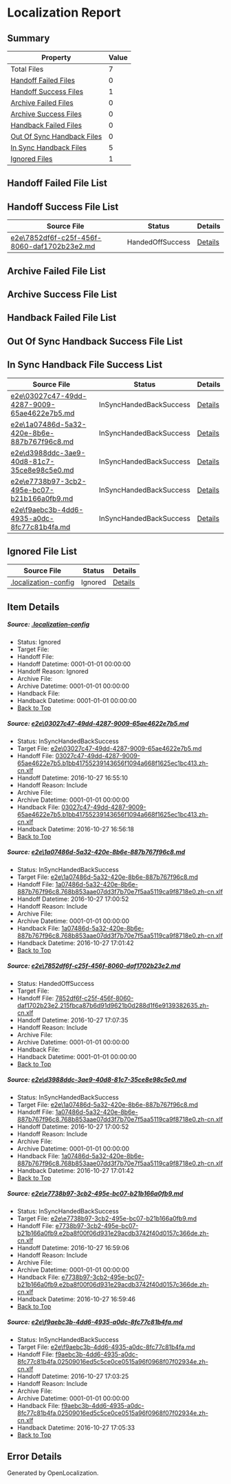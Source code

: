 # <a name='report-top'></a> Localization Report

## Summary
 Property | Value 
 -------- | ----- 
 Total Files | 7
[ Handoff Failed Files ](#handoff-failed-list)| 0
[ Handoff Success Files ](#handoff-success-list)| 1
[ Archive Failed Files ](#archive-failed-list)| 0
[ Archive Success Files ](#archive-success-list)| 0
[ Handback Failed Files ](#handback-failed-list)| 0
[ Out Of Sync Handback Files ](#outofsync-handback-success-list)| 0
[ In Sync Handback Files ](#insync-handback-success-list)| 5
[ Ignored Files ](#ignored-list)| 1

## <a name='handoff-failed-list'></a> Handoff Failed File List

## <a name='handoff-success-list'></a> Handoff Success File List
 Source File | Status | Details 
 ----------- | ------ | ------- 
 [e2e\7852df6f-c25f-456f-8060-daf1702b23e2.md](https://github.com/OpenLocalizationTestOrg/ol-test0/blob/7423e518d59e0a1b944a8882b6a154106b7863e5/e2e/7852df6f-c25f-456f-8060-daf1702b23e2.md) | HandedOffSuccess | [Details](#3213bc71f6c880d541a1ed88493b6740d0ffae363)

## <a name='archive-failed-list'></a> Archive Failed File List

## <a name='archive-success-list'></a> Archive Success File List

## <a name='handback-failed-list'></a> Handback Failed File List

## <a name='outofsync-handback-success-list'></a> Out Of Sync Handback Success File List

## <a name='insync-handback-success-list'></a> In Sync Handback File Success List
 Source File | Status | Details 
 ----------- | ------ | ------- 
 [e2e\03027c47-49dd-4287-9009-65ae4622e7b5.md](https://github.com/OpenLocalizationTestOrg/ol-test0/blob/12d40399e40329c8ac0394fbd6f3524ef0caa937/e2e/03027c47-49dd-4287-9009-65ae4622e7b5.md) | InSyncHandedBackSuccess | [Details](#b5be80d43c5600bc378b01fb9169cf282365557f1)
 [e2e\1a07486d-5a32-420e-8b6e-887b767f96c8.md](https://github.com/OpenLocalizationTestOrg/ol-test0/blob/1398226ccf50aa6d62bacf1b163132ba786a8e23/e2e/1a07486d-5a32-420e-8b6e-887b767f96c8.md) | InSyncHandedBackSuccess | [Details](#2c1f2f537910132add5f3c2da63f73d4b710535b2)
 [e2e\d3988ddc-3ae9-40d8-81c7-35ce8e98c5e0.md](https://github.com/OpenLocalizationTestOrg/ol-test0/blob/7423e518d59e0a1b944a8882b6a154106b7863e5/e2e/d3988ddc-3ae9-40d8-81c7-35ce8e98c5e0.md) | InSyncHandedBackSuccess | [Details](#2c1f2f537910132add5f3c2da63f73d4b710535b4)
 [e2e\e7738b97-3cb2-495e-bc07-b21b166a0fb9.md](https://github.com/OpenLocalizationTestOrg/ol-test0/blob/10875da2f493c1b615ab230278ccf50409415ae1/e2e/e7738b97-3cb2-495e-bc07-b21b166a0fb9.md) | InSyncHandedBackSuccess | [Details](#b614a32a9006336fbb567c6f33a847aca59b51055)
 [e2e\f9aebc3b-4dd6-4935-a0dc-8fc77c81b4fa.md](https://github.com/OpenLocalizationTestOrg/ol-test0/blob/cd3544f19dc1071e0414c58e483e262a2882c351/e2e/f9aebc3b-4dd6-4935-a0dc-8fc77c81b4fa.md) | InSyncHandedBackSuccess | [Details](#6cb257874782379da5027eaa3da2397ad2a13a156)

## <a name='ignored-list'></a> Ignored File List
 Source File | Status | Details 
 ----------- | ------ | ------- 
 [.localization-config](https://github.com/OpenLocalizationTestOrg/ol-test0/blob/7423e518d59e0a1b944a8882b6a154106b7863e5/.localization-config) | Ignored | [Details](#c268a05ecaa7ec85942ed632c29928ee5bd6da8d0)

## Item Details
##### <a name='c268a05ecaa7ec85942ed632c29928ee5bd6da8d0'></a> Source: [.localization-config](https://github.com/OpenLocalizationTestOrg/ol-test0/blob/7423e518d59e0a1b944a8882b6a154106b7863e5/.localization-config)
* Status: Ignored
* Target File: 
* Handoff File: 
* Handoff Datetime: 0001-01-01 00:00:00
* Handoff Reason: Ignored
* Archive File: 
* Archive Datetime: 0001-01-01 00:00:00
* Handback File: 
* Handback Datetime: 0001-01-01 00:00:00
* [Back to Top](#report-top)

##### <a name='b5be80d43c5600bc378b01fb9169cf282365557f1'></a> Source: [e2e\03027c47-49dd-4287-9009-65ae4622e7b5.md](https://github.com/OpenLocalizationTestOrg/ol-test0/blob/12d40399e40329c8ac0394fbd6f3524ef0caa937/e2e/03027c47-49dd-4287-9009-65ae4622e7b5.md)
* Status: InSyncHandedBackSuccess
* Target File: [e2e\03027c47-49dd-4287-9009-65ae4622e7b5.md](https://github.com/OpenLocalizationTestOrg/ol-test0-zhcn/blob/c93e5f1cb8b75166eafc191752f2f98b49be4757/e2e/03027c47-49dd-4287-9009-65ae4622e7b5.md)
* Handoff File: [03027c47-49dd-4287-9009-65ae4622e7b5.b1bb41755239143656f1094a668f1625ec1bc413.zh-cn.xlf](https://github.com/OpenLocalizationTestOrg/ol-test0-handoff/blob/4f0c16555bb7607dbc1065e66a1e1a8ea02726e5/ol-handoff/OpenLocalizationTestOrg/ol-test0-zhcn/shujia/ht/03027c47-49dd-4287-9009-65ae4622e7b5.b1bb41755239143656f1094a668f1625ec1bc413.zh-cn.xlf)
* Handoff Datetime: 2016-10-27 16:55:10
* Handoff Reason: Include
* Archive File: 
* Archive Datetime: 0001-01-01 00:00:00
* Handback File: [03027c47-49dd-4287-9009-65ae4622e7b5.b1bb41755239143656f1094a668f1625ec1bc413.zh-cn.xlf](https://github.com/OpenLocalizationTestOrg/ol-test0-handback/blob/cd0f796f0955d3e5cd1e8ee6539746cd49b75d8b/ol-handback/OpenLocalizationTestOrg/ol-test0-zhcn/shujia/ht/03027c47-49dd-4287-9009-65ae4622e7b5.b1bb41755239143656f1094a668f1625ec1bc413.zh-cn.xlf)
* Handback Datetime: 2016-10-27 16:56:18
* [Back to Top](#report-top)

##### <a name='2c1f2f537910132add5f3c2da63f73d4b710535b2'></a> Source: [e2e\1a07486d-5a32-420e-8b6e-887b767f96c8.md](https://github.com/OpenLocalizationTestOrg/ol-test0/blob/1398226ccf50aa6d62bacf1b163132ba786a8e23/e2e/1a07486d-5a32-420e-8b6e-887b767f96c8.md)
* Status: InSyncHandedBackSuccess
* Target File: [e2e\1a07486d-5a32-420e-8b6e-887b767f96c8.md](https://github.com/OpenLocalizationTestOrg/ol-test0-zhcn/blob/419e8a31547fe392dc71edabef846ca73bce06cb/e2e/1a07486d-5a32-420e-8b6e-887b767f96c8.md)
* Handoff File: [1a07486d-5a32-420e-8b6e-887b767f96c8.768b853aae07dd3f7b70e7f5aa5119ca9f8718e0.zh-cn.xlf](https://github.com/OpenLocalizationTestOrg/ol-test0-handoff/blob/dc25dd8745454810c770d5abc4253ed3d1956c28/ol-handoff/OpenLocalizationTestOrg/ol-test0-zhcn/shujia/ht/1a07486d-5a32-420e-8b6e-887b767f96c8.768b853aae07dd3f7b70e7f5aa5119ca9f8718e0.zh-cn.xlf)
* Handoff Datetime: 2016-10-27 17:00:52
* Handoff Reason: Include
* Archive File: 
* Archive Datetime: 0001-01-01 00:00:00
* Handback File: [1a07486d-5a32-420e-8b6e-887b767f96c8.768b853aae07dd3f7b70e7f5aa5119ca9f8718e0.zh-cn.xlf](https://github.com/OpenLocalizationTestOrg/ol-test0-handback/blob/4f595be755e783376008ca9d506cae47c66628ba/ol-handback/OpenLocalizationTestOrg/ol-test0-zhcn/shujia/ht/1a07486d-5a32-420e-8b6e-887b767f96c8.768b853aae07dd3f7b70e7f5aa5119ca9f8718e0.zh-cn.xlf)
* Handback Datetime: 2016-10-27 17:01:42
* [Back to Top](#report-top)

##### <a name='3213bc71f6c880d541a1ed88493b6740d0ffae363'></a> Source: [e2e\7852df6f-c25f-456f-8060-daf1702b23e2.md](https://github.com/OpenLocalizationTestOrg/ol-test0/blob/7423e518d59e0a1b944a8882b6a154106b7863e5/e2e/7852df6f-c25f-456f-8060-daf1702b23e2.md)
* Status: HandedOffSuccess
* Target File: 
* Handoff File: [7852df6f-c25f-456f-8060-daf1702b23e2.215fbca87b6d91d9621b0d288d1f6e9139382635.zh-cn.xlf](https://github.com/OpenLocalizationTestOrg/ol-test0-handoff/blob/151939f40c81354b002347a16cc8ab4fb1be5a58/ol-handoff/OpenLocalizationTestOrg/ol-test0-zhcn/shujia/ht/7852df6f-c25f-456f-8060-daf1702b23e2.215fbca87b6d91d9621b0d288d1f6e9139382635.zh-cn.xlf)
* Handoff Datetime: 2016-10-27 17:07:35
* Handoff Reason: Include
* Archive File: 
* Archive Datetime: 0001-01-01 00:00:00
* Handback File: 
* Handback Datetime: 0001-01-01 00:00:00
* [Back to Top](#report-top)

##### <a name='2c1f2f537910132add5f3c2da63f73d4b710535b4'></a> Source: [e2e\d3988ddc-3ae9-40d8-81c7-35ce8e98c5e0.md](https://github.com/OpenLocalizationTestOrg/ol-test0/blob/7423e518d59e0a1b944a8882b6a154106b7863e5/e2e/d3988ddc-3ae9-40d8-81c7-35ce8e98c5e0.md)
* Status: InSyncHandedBackSuccess
* Target File: [e2e\1a07486d-5a32-420e-8b6e-887b767f96c8.md](https://github.com/OpenLocalizationTestOrg/ol-test0-zhcn/blob/419e8a31547fe392dc71edabef846ca73bce06cb/e2e/1a07486d-5a32-420e-8b6e-887b767f96c8.md)
* Handoff File: [1a07486d-5a32-420e-8b6e-887b767f96c8.768b853aae07dd3f7b70e7f5aa5119ca9f8718e0.zh-cn.xlf](https://github.com/OpenLocalizationTestOrg/ol-test0-handoff/blob/dc25dd8745454810c770d5abc4253ed3d1956c28/ol-handoff/OpenLocalizationTestOrg/ol-test0-zhcn/shujia/ht/1a07486d-5a32-420e-8b6e-887b767f96c8.768b853aae07dd3f7b70e7f5aa5119ca9f8718e0.zh-cn.xlf)
* Handoff Datetime: 2016-10-27 17:00:52
* Handoff Reason: Include
* Archive File: 
* Archive Datetime: 0001-01-01 00:00:00
* Handback File: [1a07486d-5a32-420e-8b6e-887b767f96c8.768b853aae07dd3f7b70e7f5aa5119ca9f8718e0.zh-cn.xlf](https://github.com/OpenLocalizationTestOrg/ol-test0-handback/blob/4f595be755e783376008ca9d506cae47c66628ba/ol-handback/OpenLocalizationTestOrg/ol-test0-zhcn/shujia/ht/1a07486d-5a32-420e-8b6e-887b767f96c8.768b853aae07dd3f7b70e7f5aa5119ca9f8718e0.zh-cn.xlf)
* Handback Datetime: 2016-10-27 17:01:42
* [Back to Top](#report-top)

##### <a name='b614a32a9006336fbb567c6f33a847aca59b51055'></a> Source: [e2e\e7738b97-3cb2-495e-bc07-b21b166a0fb9.md](https://github.com/OpenLocalizationTestOrg/ol-test0/blob/10875da2f493c1b615ab230278ccf50409415ae1/e2e/e7738b97-3cb2-495e-bc07-b21b166a0fb9.md)
* Status: InSyncHandedBackSuccess
* Target File: [e2e\e7738b97-3cb2-495e-bc07-b21b166a0fb9.md](https://github.com/OpenLocalizationTestOrg/ol-test0-zhcn/blob/af695474fdb870e72769efc0bac4f12294d50785/e2e/e7738b97-3cb2-495e-bc07-b21b166a0fb9.md)
* Handoff File: [e7738b97-3cb2-495e-bc07-b21b166a0fb9.e2ba8f00f06d931e29acdb3742f40d0157c366de.zh-cn.xlf](https://github.com/OpenLocalizationTestOrg/ol-test0-handoff/blob/d0325262a4b787cb2dba6b777853f5dd1f4668e7/ol-handoff/OpenLocalizationTestOrg/ol-test0-zhcn/shujia/ht/e7738b97-3cb2-495e-bc07-b21b166a0fb9.e2ba8f00f06d931e29acdb3742f40d0157c366de.zh-cn.xlf)
* Handoff Datetime: 2016-10-27 16:59:06
* Handoff Reason: Include
* Archive File: 
* Archive Datetime: 0001-01-01 00:00:00
* Handback File: [e7738b97-3cb2-495e-bc07-b21b166a0fb9.e2ba8f00f06d931e29acdb3742f40d0157c366de.zh-cn.xlf](https://github.com/OpenLocalizationTestOrg/ol-test0-handback/blob/170001264f0927fd2b1659909bf777c313dc2ae7/ol-handback/OpenLocalizationTestOrg/ol-test0-zhcn/shujia/ht/e7738b97-3cb2-495e-bc07-b21b166a0fb9.e2ba8f00f06d931e29acdb3742f40d0157c366de.zh-cn.xlf)
* Handback Datetime: 2016-10-27 16:59:46
* [Back to Top](#report-top)

##### <a name='6cb257874782379da5027eaa3da2397ad2a13a156'></a> Source: [e2e\f9aebc3b-4dd6-4935-a0dc-8fc77c81b4fa.md](https://github.com/OpenLocalizationTestOrg/ol-test0/blob/cd3544f19dc1071e0414c58e483e262a2882c351/e2e/f9aebc3b-4dd6-4935-a0dc-8fc77c81b4fa.md)
* Status: InSyncHandedBackSuccess
* Target File: [e2e\f9aebc3b-4dd6-4935-a0dc-8fc77c81b4fa.md](https://github.com/OpenLocalizationTestOrg/ol-test0-zhcn/blob/dbc7ac5142d20e7062dab8fda41f92fc093c1b35/e2e/f9aebc3b-4dd6-4935-a0dc-8fc77c81b4fa.md)
* Handoff File: [f9aebc3b-4dd6-4935-a0dc-8fc77c81b4fa.02509016ed5c5ce0ce0515a96f0968f07f02934e.zh-cn.xlf](https://github.com/OpenLocalizationTestOrg/ol-test0-handoff/blob/cbba7f5c7751248115299114d09e54d19891d79b/ol-handoff/OpenLocalizationTestOrg/ol-test0-zhcn/shujia/ht/f9aebc3b-4dd6-4935-a0dc-8fc77c81b4fa.02509016ed5c5ce0ce0515a96f0968f07f02934e.zh-cn.xlf)
* Handoff Datetime: 2016-10-27 17:03:25
* Handoff Reason: Include
* Archive File: 
* Archive Datetime: 0001-01-01 00:00:00
* Handback File: [f9aebc3b-4dd6-4935-a0dc-8fc77c81b4fa.02509016ed5c5ce0ce0515a96f0968f07f02934e.zh-cn.xlf](https://github.com/OpenLocalizationTestOrg/ol-test0-handback/blob/40a97d70f65dbb8af0cf5e8cbc921f05e04f10d7/ol-handback/OpenLocalizationTestOrg/ol-test0-zhcn/shujia/ht/f9aebc3b-4dd6-4935-a0dc-8fc77c81b4fa.02509016ed5c5ce0ce0515a96f0968f07f02934e.zh-cn.xlf)
* Handback Datetime: 2016-10-27 17:05:33
* [Back to Top](#report-top)


## Error Details

Generated by OpenLocalization.
